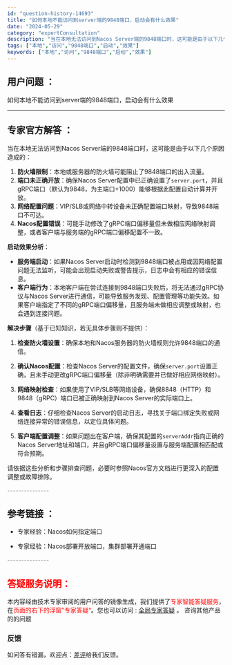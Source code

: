 ```yaml
---
id: "question-history-14693"
title: "如何本地不能访问到server端的9848端口，启动会有什么效果"
date: "2024-05-29"
category: "expertConsultation"
description: "当在本地无法访问到Nacos Server端的9848端口时，这可能是由于以下几个原因造成的：1. **防火墙限制**：本地或服务器的防火墙可能阻止了9848端口的出入流量。2. **端口未正确开放**：确保Nacos Server配置中已正确设置了`server.port`，并且gRPC端口（默认"
tags: ["本地","访问","9848端口","启动","效果"]
keywords: ["本地","访问","9848端口","启动","效果"]
---
```


## 用户问题 ： 
 如何本地不能访问到server端的9848端口，启动会有什么效果  

---------------
## 专家官方解答 ：

当在本地无法访问到Nacos Server端的9848端口时，这可能是由于以下几个原因造成的：

1. **防火墙限制**：本地或服务器的防火墙可能阻止了9848端口的出入流量。
2. **端口未正确开放**：确保Nacos Server配置中已正确设置了`server.port`，并且gRPC端口（默认为9848，为主端口+1000）能够根据此配置自动计算并开放。
3. **网络配置问题**：VIP/SLB或网络中转设备未正确配置端口映射，导致9848端口不可达。
4. **Nacos配置错误**：可能手动修改了gRPC端口偏移量但未做相应网络映射调整，或者客户端与服务端的gRPC端口偏移配置不一致。

**启动效果分析**：

- **服务端启动**：如果Nacos Server启动时检测到9848端口被占用或因网络配置问题无法监听，可能会出现启动失败或警告提示，日志中会有相应的错误信息。
- **客户端行为**：本地客户端在尝试连接到9848端口失败后，将无法通过gRPC协议与Nacos Server进行通信，可能导致服务发现、配置管理等功能失效。如果客户端指定了不同的gRPC端口偏移量，且服务端未做相应调整或映射，也会遇到连接问题。

**解决步骤**（基于已知知识，若无具体步骤则不提供）：

1. **检查防火墙设置**：确保本地和Nacos服务器的防火墙规则允许9848端口的通信。
   
2. **确认Nacos配置**：检查Nacos Server的配置文件，确保`server.port`设置正确，且未手动更改gRPC端口偏移量（除非明确需要并已做好相应网络映射）。
   
3. **网络映射检查**：如果使用了VIP/SLB等网络设备，确保8848（HTTP）和9848（gRPC）端口已被正确映射到Nacos Server的实际端口上。
   
4. **查看日志**：仔细检查Nacos Server的启动日志，寻找关于端口绑定失败或网络连接异常的错误信息，以定位具体问题。

5. **客户端配置调整**：如果问题出在客户端，确保其配置的`serverAddr`指向正确的Nacos Server地址和端口，并且gRPC端口偏移量设置与服务端配置相匹配或符合预期。

请依据这些分析和步骤排查问题，必要时参照Nacos官方文档进行更深入的配置调整或故障排除。


<font color="#949494">---------------</font> 


## 参考链接 ：

* 专家经验：Nacos如何指定端口 
 
 * 专家经验：Nacos部署开放端口，集群部署开通端口 


 <font color="#949494">---------------</font> 
 


## <font color="#FF0000">答疑服务说明：</font> 

本内容经由技术专家审阅的用户问答的镜像生成，我们提供了<font color="#FF0000">专家智能答疑服务</font>，在<font color="#FF0000">页面的右下的浮窗”专家答疑“</font>。您也可以访问 : [全局专家答疑](https://answer.opensource.alibaba.com/docs/intro) 。 咨询其他产品的的问题

### 反馈
如问答有错漏，欢迎点：[差评](https://ai.nacos.io/user/feedbackByEnhancerGradePOJOID?enhancerGradePOJOId=14714)给我们反馈。
